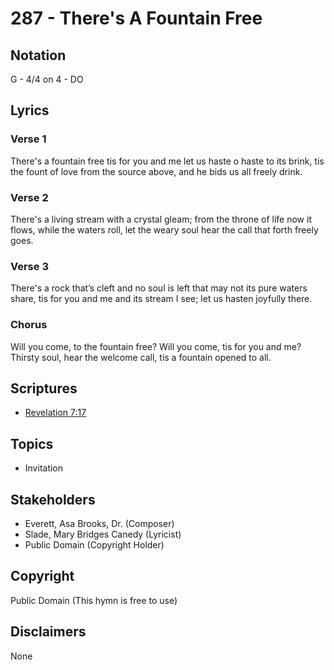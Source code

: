 # 287 - There's A Fountain Free

## Notation

G - 4/4 on 4 - DO

## Lyrics

### Verse 1

There's a fountain free tis for you and me let us haste o haste to its brink, tis the fount of love from the source above, and he bids us all freely drink.

### Verse 2

There's a living stream with a crystal gleam; from the throne of life now it flows, while the waters roll, let the weary soul hear the call that forth freely goes.

### Verse 3

There's a rock that’s cleft and no soul is left that may not its pure waters share, tis for you and me and its stream I see; let us hasten joyfully there.

### Chorus

Will you come, to the fountain free? Will you come, tis for you and me? Thirsty soul, hear the welcome call, tis a fountain opened to all.


## Scriptures

- [Revelation 7:17](https://www.biblegateway.com/passage/?search=Revelation%207%3A17)

## Topics

- Invitation

## Stakeholders

- Everett, Asa Brooks, Dr. (Composer)
- Slade, Mary Bridges Canedy (Lyricist)
- Public Domain (Copyright Holder)

## Copyright

Public Domain
(This hymn is free to use)

## Disclaimers

None


